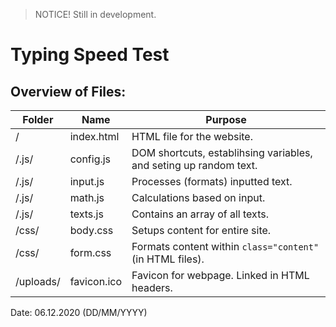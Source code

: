 > NOTICE! Still in development.
# Typing Speed Test

## Overview of Files:
Folder | Name | Purpose
------------ | ------------- | -------------
/ | index.html | HTML file for the website.
/.js/ | config.js | DOM shortcuts, establihsing variables, and seting up random text.
/.js/ | input.js | Processes (formats) inputted text.
/.js/ | math.js | Calculations based on input.
/.js/ | texts.js | Contains an array of all texts.
/css/ | body.css | Setups content for entire site.
/css/ | form.css | Formats content within `class="content"` (in HTML files).
/uploads/ | favicon.ico | Favicon for webpage. Linked in HTML headers.


Date: 06.12.2020 
(DD/MM/YYYY)

